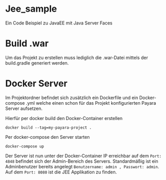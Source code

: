 # Jee_sample

Ein Code Beispiel zu JavaEE mit Java Server Faces 

# Build .war
Um das Projekt zu erstellen muss lediglich die .war-Datei mittels der build.gradle generiert werden.


# Docker Server 

Im Projektordner befindet sich zusätzlich ein Dockerfile und ein Docker-compose .yml welche einen schon für das Projekt konfigurierten Payara Server aufsetzen. 

Hierfür per docker build den Docker-Container erstellen
```
docker build --tag=my-payara-project .
```


Per docker-compose den Server starten

```
docker-compose up
```

Der Server ist nun unter der Docker-Container IP erreichbar auf dem `Port: 4848` befindet sich der Admin-Bereich des Servers. Standardmäßig ist ein Adminbenutzer bereits angelegt `Benutzername: admin , Passwort: admin`. 
Auf dem `Port: 8080` ist die JEE Applikation zu finden.

